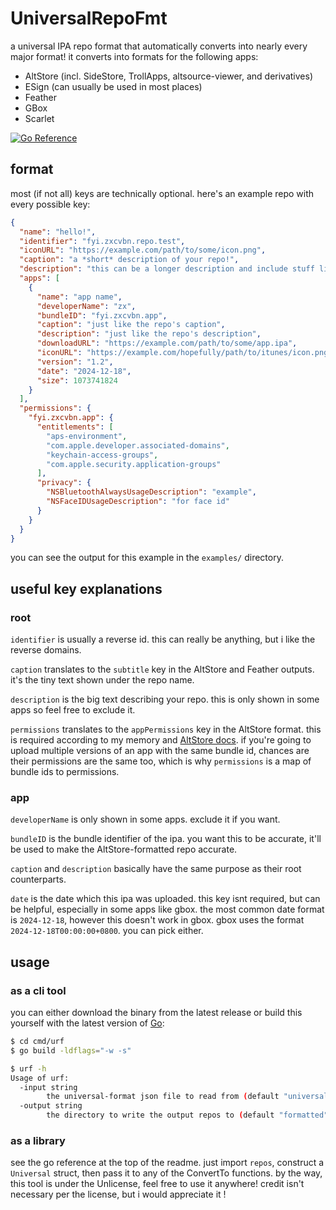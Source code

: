 # UniversalRepoFmt
a universal IPA repo format that automatically converts into nearly every major format! it converts into formats for the following apps:

- AltStore (incl. SideStore, TrollApps, altsource-viewer, and derivatives)
- ESign (can usually be used in most places)
- Feather
- GBox
- Scarlet

[![Go Reference](https://pkg.go.dev/badge/github.com/asdfzxcvbn/UniversalRepoFmt.svg)](https://pkg.go.dev/github.com/asdfzxcvbn/UniversalRepoFmt)

## format
most (if not all) keys are technically optional. here's an example repo with every possible key:

```json
{
  "name": "hello!",
  "identifier": "fyi.zxcvbn.repo.test",
  "iconURL": "https://example.com/path/to/some/icon.png",
  "caption": "a *short* description of your repo!",
  "description": "this can be a longer description and include stuff like your links or something, idk",
  "apps": [
    {
      "name": "app name",
      "developerName": "zx",
      "bundleID": "fyi.zxcvbn.app",
      "caption": "just like the repo's caption",
      "description": "just like the repo's description",
      "downloadURL": "https://example.com/path/to/some/app.ipa",
      "iconURL": "https://example.com/hopefully/path/to/itunes/icon.png",
      "version": "1.2",
      "date": "2024-12-18",
      "size": 1073741824
    }
  ],
  "permissions": {
    "fyi.zxcvbn.app": {
      "entitlements": [
        "aps-environment",
        "com.apple.developer.associated-domains",
        "keychain-access-groups",
        "com.apple.security.application-groups"
      ],
      "privacy": {
        "NSBluetoothAlwaysUsageDescription": "example",
        "NSFaceIDUsageDescription": "for face id"
      }
    }
  }
}
```

you can see the output for this example in the `examples/` directory.

## useful key explanations
### root
`identifier` is usually a reverse id. this can really be anything, but i like the reverse domains.

`caption` translates to the `subtitle` key in the AltStore and Feather outputs. it's the tiny text shown under the repo name.

`description` is the big text describing your repo. this is only shown in some apps so feel free to exclude it.

`permissions` translates to the `appPermissions` key in the AltStore format. this is required according to my memory and [AltStore docs](https://faq.altstore.io/developers/make-a-source#apppermissions-app-permissions-object). if you're going to upload multiple versions of an app with the same bundle id, chances are their permissions are the same too, which is why `permissions` is a map of bundle ids to permissions.

### app
`developerName` is only shown in some apps. exclude it if you want.

`bundleID` is the bundle identifier of the ipa. you want this to be accurate, it'll be used to make the AltStore-formatted repo accurate.

`caption` and `description` basically have the same purpose as their root counterparts.

`date` is the date which this ipa was uploaded. this key isnt required, but can be helpful, especially in some apps like gbox. the most common date format is `2024-12-18`, however this doesn't work in gbox. gbox uses the format `2024-12-18T00:00:00+0800`. you can pick either.

## usage
### as a cli tool
you can either download the binary from the latest release or build this yourself with the latest version of [Go](https://go.dev):

```bash
$ cd cmd/urf
$ go build -ldflags="-w -s"
```

```bash
$ urf -h
Usage of urf:
  -input string
    	the universal-format json file to read from (default "universal.json")
  -output string
    	the directory to write the output repos to (default "formatted")
```

### as a library
see the go reference at the top of the readme. just import `repos`, construct a `Universal` struct, then pass it to any of the ConvertTo functions. by the way, this tool is under the Unlicense, feel free to use it anywhere! credit isn't necessary per the license, but i would appreciate it !
